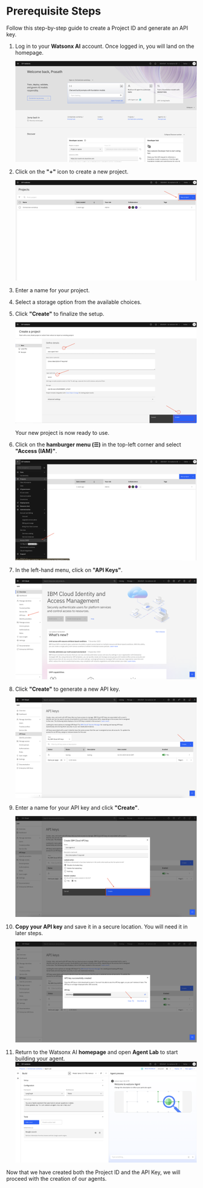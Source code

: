 # Prerequisite Steps

Follow this step-by-step guide to create a Project ID and generate an API key.

1. Log in to your **Watsonx AI** account. Once logged in, you will land on the homepage.  

   ![Watsonx Homepage](/environment-setup/assets/home-page.png)  

2. Click on the **"+"** icon to create a new project.  

   ![Create Project](/environment-setup/assets/add-project.png)  

3. Enter a name for your project.  
4. Select a storage option from the available choices.  
5. Click **"Create"** to finalize the setup.  

   ![Project Details](/environment-setup/assets/create-project.png)  

   Your new project is now ready to use.  

6. Click on the **hamburger menu (☰)** in the top-left corner and select **"Access (IAM)"**.  

   ![Access IAM](/environment-setup/assets/iam-access.png)  

7. In the left-hand menu, click on **"API Keys"**.  

   ![API Keys Menu](/environment-setup/assets/click-api-key.png)  

8. Click **"Create"** to generate a new API key.  

   ![API Key Page](/environment-setup/assets/create-api-key.png)  

9. Enter a name for your API key and click **"Create"**.  

   ![Create Api key](/environment-setup/assets/api-key-details.png)  

10. **Copy your API key** and save it in a secure location. You will need it in later steps.  

    ![Api Key Show](/environment-setup/assets/copy-api-key.png)  

11. Return to the Watsonx AI **homepage** and open **Agent Lab** to start building your agent. 
![Agent Lab](/environment-setup/assets/agent-lab.png) 

Now that we have created both the Project ID and the API Key, we will proceed with the creation of our agents.